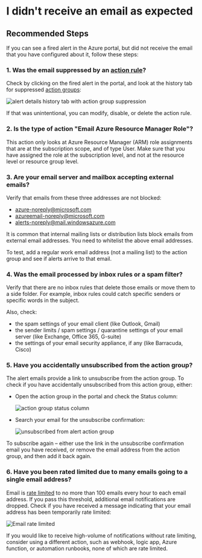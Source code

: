 <properties
    pageTitle="Did not receive expected email"
    description="I can see my fired alert in the Azure portal, but did not receive its email"
    infoBubbleText=""
    service="microsoft.alertsmanagement"
    resource="alerts"
    authors="ofirmanor"
    ms.author="ofmanor"
    displayOrder="1"
    articleId="alerts-notification-missing-email"
    selfHelpType="generic"
    supportTopicIds="32739779"
    productPesIds="15454,15725"
    cloudEnvironments="public,fairfax,mooncake,usnat,ussec"
    ownershipId="AzureMonitoring_ActionGroup"
/>

# I didn't receive an email as expected 

## **Recommended Steps**

If you can see a fired alert in the Azure portal, but did not receive the email that you have configured about it, follow these steps:

### 1. Was the email suppressed by an [action rule](https://docs.microsoft.com/azure/azure-monitor/platform/alerts-action-rules)?

Check by clicking on the fired alert in the portal, and look at the history tab for suppressed [action groups](https://docs.microsoft.com/azure/azure-monitor/platform/action-groups):

![alert details history tab with action group suppression](https://docs.microsoft.com/azure/azure-monitor/platform/media/alerts-troubleshoot/history-action-rule.png)

If that was unintentional, you can modify, disable, or delete the action rule.

### 2. Is the type of action "Email Azure Resource Manager Role"?

This action only looks at Azure Resource Manager (ARM) role assignments that are at the subscription scope, and of type User. Make sure that you have assigned the role at the subscription level, and not at the resource level or resource group level.

### 3. Are your email server and mailbox accepting external emails?

Verify that emails from these three addresses are not blocked:

* azure-noreply@microsoft.com
* azureemail-noreply@microsoft.com
* alerts-noreply@mail.windowsazure.com

It is common that internal mailing lists or distribution lists block emails from external email addresses. You need to whitelist the above email addresses.

To test, add a regular work email address (not a mailing list) to the action group and see if alerts arrive to that email.

### 4. Was the email processed by inbox rules or a spam filter?

Verify that there are no inbox rules that delete those emails or move them to a side folder. For example, inbox rules  could catch specific senders or specific words in the subject.

Also, check:

* the spam settings of your email client (like Outlook, Gmail)
* the sender limits / spam settings / quarantine settings of your email server (like Exchange, Office 365, G-suite)
* the settings of your email security appliance, if any (like Barracuda, Cisco)

### 5. Have you accidentally unsubscribed from the action group?

The alert emails provide a link to unsubscribe from the action group. To check if you have accidentally unsubscribed from this action group, either:

* Open the action group in the portal and check the Status column:

    ![action group status column](https://docs.microsoft.com/azure/azure-monitor/platform/media/alerts-troubleshoot/action-group-status.png)
* Search your email for the unsubscribe confirmation:

    ![unsubscribed from alert action group](https://docs.microsoft.com/azure/azure-monitor/platform/media/alerts-troubleshoot/unsubscribe-action-group.png)

To subscribe again – either use the link in the unsubscribe confirmation email you have received, or remove the email address from the action group, and then add it back again.

### 6. Have you been rated limited due to many emails going to a single email address?

Email is [rate limited](https://docs.microsoft.com/azure/azure-monitor/platform/alerts-rate-limiting) to no more than 100 emails every hour to each email address. If you pass this threshold, additional email notifications are dropped. Check if you have received a message indicating that your email address has been temporarily rate limited:

![Email rate limited](https://docs.microsoft.com/azure/azure-monitor/platform/media/alerts-troubleshoot/email-paused.png)

If you would like to receive high-volume of notifications without rate limiting, consider using a different action, such as webhook, logic app, Azure function, or automation runbooks, none of which are rate limited.
